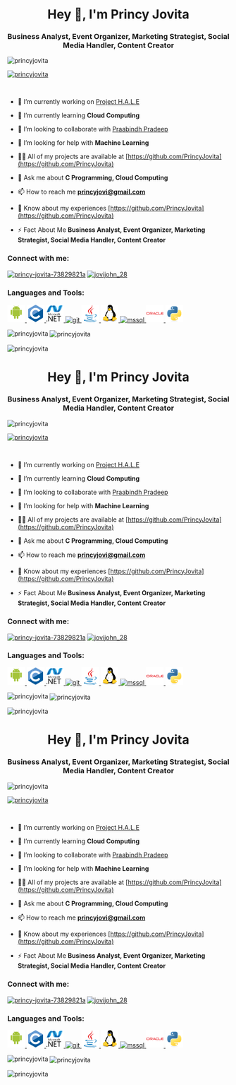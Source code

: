 <h1 align="center">Hey 👋, I'm Princy Jovita</h1>
<h3 align="center">Business Analyst, Event Organizer, Marketing Strategist, Social Media Handler, Content Creator</h3>

<p align="left"> <img src="https://komarev.com/ghpvc/?username=princyjovita&label=Profile%20views&color=0e75b6&style=flat" alt="princyjovita" /> </p>

<p align="left"> <a href="https://github.com/ryo-ma/github-profile-trophy"><img src="https://github-profile-trophy.vercel.app/?username=princyjovita" alt="princyjovita" /></a> </p>

<p align="left"> <a href="https://twitter.com/" target="blank"><img src="https://img.shields.io/twitter/follow/?logo=twitter&style=for-the-badge" alt="" /></a> </p>

- 🔭 I’m currently working on [Project H.A.L.E](https://docs.google.com/presentation/d/1P4nZsDmn5ydRPyovqotj6KRHT7aag6Hs/edit?usp=sharing&ouid=117702022704825799713&rtpof=true&sd=true)

- 🌱 I’m currently learning **Cloud Computing**

- 👯 I’m looking to collaborate with [Praabindh Pradeep](https://github.com/praabindhp)

- 🤝 I’m looking for help with **Machine Learning**

- 👨‍💻 All of my projects are available at [https://github.com/PrincyJovita](https://github.com/PrincyJovita)

- 💬 Ask me about **C Programming, Cloud Computing**

- 📫 How to reach me **princyjovi@gmail.com**

- 📄 Know about my experiences [https://github.com/PrincyJovita](https://github.com/PrincyJovita)

- ⚡ Fact About Me **Business Analyst, Event Organizer, Marketing Strategist, Social Media Handler, Content Creator**

<h3 align="left">Connect with me:</h3>
<p align="left">
<a href="https://linkedin.com/in/princy-jovita-73829821a" target="blank"><img align="center" src="https://raw.githubusercontent.com/rahuldkjain/github-profile-readme-generator/master/src/images/icons/Social/linked-in-alt.svg" alt="princy-jovita-73829821a" height="30" width="40" /></a>
<a href="https://instagram.com/jovijohn_28" target="blank"><img align="center" src="https://raw.githubusercontent.com/rahuldkjain/github-profile-readme-generator/master/src/images/icons/Social/instagram.svg" alt="jovijohn_28" height="30" width="40" /></a>
</p>

<h3 align="left">Languages and Tools:</h3>
<p align="left"> <a href="https://developer.android.com" target="_blank" rel="noreferrer"> <img src="https://raw.githubusercontent.com/devicons/devicon/master/icons/android/android-original-wordmark.svg" alt="android" width="40" height="40"/> </a> <a href="https://www.cprogramming.com/" target="_blank" rel="noreferrer"> <img src="https://raw.githubusercontent.com/devicons/devicon/master/icons/c/c-original.svg" alt="c" width="40" height="40"/> </a> <a href="https://dotnet.microsoft.com/" target="_blank" rel="noreferrer"> <img src="https://raw.githubusercontent.com/devicons/devicon/master/icons/dot-net/dot-net-original-wordmark.svg" alt="dotnet" width="40" height="40"/> </a> <a href="https://git-scm.com/" target="_blank" rel="noreferrer"> <img src="https://www.vectorlogo.zone/logos/git-scm/git-scm-icon.svg" alt="git" width="40" height="40"/> </a> <a href="https://www.java.com" target="_blank" rel="noreferrer"> <img src="https://raw.githubusercontent.com/devicons/devicon/master/icons/java/java-original.svg" alt="java" width="40" height="40"/> </a> <a href="https://www.linux.org/" target="_blank" rel="noreferrer"> <img src="https://raw.githubusercontent.com/devicons/devicon/master/icons/linux/linux-original.svg" alt="linux" width="40" height="40"/> </a> <a href="https://www.microsoft.com/en-us/sql-server" target="_blank" rel="noreferrer"> <img src="https://www.svgrepo.com/show/303229/microsoft-sql-server-logo.svg" alt="mssql" width="40" height="40"/> </a> <a href="https://www.oracle.com/" target="_blank" rel="noreferrer"> <img src="https://raw.githubusercontent.com/devicons/devicon/master/icons/oracle/oracle-original.svg" alt="oracle" width="40" height="40"/> </a> <a href="https://www.python.org" target="_blank" rel="noreferrer"> <img src="https://raw.githubusercontent.com/devicons/devicon/master/icons/python/python-original.svg" alt="python" width="40" height="40"/> </a> </p>

<p><img align="left" src="https://github-readme-stats.vercel.app/api/top-langs?username=princyjovita&show_icons=true&locale=en&layout=compact" alt="princyjovita" /></p>

<p>&nbsp;<img align="center" src="https://github-readme-stats.vercel.app/api?username=princyjovita&show_icons=true&locale=en" alt="princyjovita" /></p>

<p><img align="center" src="https://github-readme-streak-stats.herokuapp.com/?user=princyjovita&" alt="princyjovita" /></p>
<h1 align="center">Hey 👋, I'm Princy Jovita</h1>
<h3 align="center">Business Analyst, Event Organizer, Marketing Strategist, Social Media Handler, Content Creator</h3>

<p align="left"> <img src="https://komarev.com/ghpvc/?username=princyjovita&label=Profile%20views&color=0e75b6&style=flat" alt="princyjovita" /> </p>

<p align="left"> <a href="https://github.com/ryo-ma/github-profile-trophy"><img src="https://github-profile-trophy.vercel.app/?username=princyjovita" alt="princyjovita" /></a> </p>

<p align="left"> <a href="https://twitter.com/" target="blank"><img src="https://img.shields.io/twitter/follow/?logo=twitter&style=for-the-badge" alt="" /></a> </p>

- 🔭 I’m currently working on [Project H.A.L.E](https://docs.google.com/presentation/d/1P4nZsDmn5ydRPyovqotj6KRHT7aag6Hs/edit?usp=sharing&ouid=117702022704825799713&rtpof=true&sd=true)

- 🌱 I’m currently learning **Cloud Computing**

- 👯 I’m looking to collaborate with [Praabindh Pradeep](https://github.com/praabindhp)

- 🤝 I’m looking for help with **Machine Learning**

- 👨‍💻 All of my projects are available at [https://github.com/PrincyJovita](https://github.com/PrincyJovita)

- 💬 Ask me about **C Programming, Cloud Computing**

- 📫 How to reach me **princyjovi@gmail.com**

- 📄 Know about my experiences [https://github.com/PrincyJovita](https://github.com/PrincyJovita)

- ⚡ Fact About Me **Business Analyst, Event Organizer, Marketing Strategist, Social Media Handler, Content Creator**

<h3 align="left">Connect with me:</h3>
<p align="left">
<a href="https://linkedin.com/in/princy-jovita-73829821a" target="blank"><img align="center" src="https://raw.githubusercontent.com/rahuldkjain/github-profile-readme-generator/master/src/images/icons/Social/linked-in-alt.svg" alt="princy-jovita-73829821a" height="30" width="40" /></a>
<a href="https://instagram.com/jovijohn_28" target="blank"><img align="center" src="https://raw.githubusercontent.com/rahuldkjain/github-profile-readme-generator/master/src/images/icons/Social/instagram.svg" alt="jovijohn_28" height="30" width="40" /></a>
</p>

<h3 align="left">Languages and Tools:</h3>
<p align="left"> <a href="https://developer.android.com" target="_blank" rel="noreferrer"> <img src="https://raw.githubusercontent.com/devicons/devicon/master/icons/android/android-original-wordmark.svg" alt="android" width="40" height="40"/> </a> <a href="https://www.cprogramming.com/" target="_blank" rel="noreferrer"> <img src="https://raw.githubusercontent.com/devicons/devicon/master/icons/c/c-original.svg" alt="c" width="40" height="40"/> </a> <a href="https://dotnet.microsoft.com/" target="_blank" rel="noreferrer"> <img src="https://raw.githubusercontent.com/devicons/devicon/master/icons/dot-net/dot-net-original-wordmark.svg" alt="dotnet" width="40" height="40"/> </a> <a href="https://git-scm.com/" target="_blank" rel="noreferrer"> <img src="https://www.vectorlogo.zone/logos/git-scm/git-scm-icon.svg" alt="git" width="40" height="40"/> </a> <a href="https://www.java.com" target="_blank" rel="noreferrer"> <img src="https://raw.githubusercontent.com/devicons/devicon/master/icons/java/java-original.svg" alt="java" width="40" height="40"/> </a> <a href="https://www.linux.org/" target="_blank" rel="noreferrer"> <img src="https://raw.githubusercontent.com/devicons/devicon/master/icons/linux/linux-original.svg" alt="linux" width="40" height="40"/> </a> <a href="https://www.microsoft.com/en-us/sql-server" target="_blank" rel="noreferrer"> <img src="https://www.svgrepo.com/show/303229/microsoft-sql-server-logo.svg" alt="mssql" width="40" height="40"/> </a> <a href="https://www.oracle.com/" target="_blank" rel="noreferrer"> <img src="https://raw.githubusercontent.com/devicons/devicon/master/icons/oracle/oracle-original.svg" alt="oracle" width="40" height="40"/> </a> <a href="https://www.python.org" target="_blank" rel="noreferrer"> <img src="https://raw.githubusercontent.com/devicons/devicon/master/icons/python/python-original.svg" alt="python" width="40" height="40"/> </a> </p>

<p><img align="left" src="https://github-readme-stats.vercel.app/api/top-langs?username=princyjovita&show_icons=true&locale=en&layout=compact" alt="princyjovita" /></p>

<p>&nbsp;<img align="center" src="https://github-readme-stats.vercel.app/api?username=princyjovita&show_icons=true&locale=en" alt="princyjovita" /></p>

<p><img align="center" src="https://github-readme-streak-stats.herokuapp.com/?user=princyjovita&" alt="princyjovita" /></p>
<h1 align="center">Hey 👋, I'm Princy Jovita</h1>
<h3 align="center">Business Analyst, Event Organizer, Marketing Strategist, Social Media Handler, Content Creator</h3>

<p align="left"> <img src="https://komarev.com/ghpvc/?username=princyjovita&label=Profile%20views&color=0e75b6&style=flat" alt="princyjovita" /> </p>

<p align="left"> <a href="https://github.com/ryo-ma/github-profile-trophy"><img src="https://github-profile-trophy.vercel.app/?username=princyjovita" alt="princyjovita" /></a> </p>

<p align="left"> <a href="https://twitter.com/" target="blank"><img src="https://img.shields.io/twitter/follow/?logo=twitter&style=for-the-badge" alt="" /></a> </p>

- 🔭 I’m currently working on [Project H.A.L.E](https://docs.google.com/presentation/d/1P4nZsDmn5ydRPyovqotj6KRHT7aag6Hs/edit?usp=sharing&ouid=117702022704825799713&rtpof=true&sd=true)

- 🌱 I’m currently learning **Cloud Computing**

- 👯 I’m looking to collaborate with [Praabindh Pradeep](https://github.com/praabindhp)

- 🤝 I’m looking for help with **Machine Learning**

- 👨‍💻 All of my projects are available at [https://github.com/PrincyJovita](https://github.com/PrincyJovita)

- 💬 Ask me about **C Programming, Cloud Computing**

- 📫 How to reach me **princyjovi@gmail.com**

- 📄 Know about my experiences [https://github.com/PrincyJovita](https://github.com/PrincyJovita)

- ⚡ Fact About Me **Business Analyst, Event Organizer, Marketing Strategist, Social Media Handler, Content Creator**

<h3 align="left">Connect with me:</h3>
<p align="left">
<a href="https://linkedin.com/in/princy-jovita-73829821a" target="blank"><img align="center" src="https://raw.githubusercontent.com/rahuldkjain/github-profile-readme-generator/master/src/images/icons/Social/linked-in-alt.svg" alt="princy-jovita-73829821a" height="30" width="40" /></a>
<a href="https://instagram.com/jovijohn_28" target="blank"><img align="center" src="https://raw.githubusercontent.com/rahuldkjain/github-profile-readme-generator/master/src/images/icons/Social/instagram.svg" alt="jovijohn_28" height="30" width="40" /></a>
</p>

<h3 align="left">Languages and Tools:</h3>
<p align="left"> <a href="https://developer.android.com" target="_blank" rel="noreferrer"> <img src="https://raw.githubusercontent.com/devicons/devicon/master/icons/android/android-original-wordmark.svg" alt="android" width="40" height="40"/> </a> <a href="https://www.cprogramming.com/" target="_blank" rel="noreferrer"> <img src="https://raw.githubusercontent.com/devicons/devicon/master/icons/c/c-original.svg" alt="c" width="40" height="40"/> </a> <a href="https://dotnet.microsoft.com/" target="_blank" rel="noreferrer"> <img src="https://raw.githubusercontent.com/devicons/devicon/master/icons/dot-net/dot-net-original-wordmark.svg" alt="dotnet" width="40" height="40"/> </a> <a href="https://git-scm.com/" target="_blank" rel="noreferrer"> <img src="https://www.vectorlogo.zone/logos/git-scm/git-scm-icon.svg" alt="git" width="40" height="40"/> </a> <a href="https://www.java.com" target="_blank" rel="noreferrer"> <img src="https://raw.githubusercontent.com/devicons/devicon/master/icons/java/java-original.svg" alt="java" width="40" height="40"/> </a> <a href="https://www.linux.org/" target="_blank" rel="noreferrer"> <img src="https://raw.githubusercontent.com/devicons/devicon/master/icons/linux/linux-original.svg" alt="linux" width="40" height="40"/> </a> <a href="https://www.microsoft.com/en-us/sql-server" target="_blank" rel="noreferrer"> <img src="https://www.svgrepo.com/show/303229/microsoft-sql-server-logo.svg" alt="mssql" width="40" height="40"/> </a> <a href="https://www.oracle.com/" target="_blank" rel="noreferrer"> <img src="https://raw.githubusercontent.com/devicons/devicon/master/icons/oracle/oracle-original.svg" alt="oracle" width="40" height="40"/> </a> <a href="https://www.python.org" target="_blank" rel="noreferrer"> <img src="https://raw.githubusercontent.com/devicons/devicon/master/icons/python/python-original.svg" alt="python" width="40" height="40"/> </a> </p>

<p><img align="left" src="https://github-readme-stats.vercel.app/api/top-langs?username=princyjovita&show_icons=true&locale=en&layout=compact" alt="princyjovita" /></p>

<p>&nbsp;<img align="center" src="https://github-readme-stats.vercel.app/api?username=princyjovita&show_icons=true&locale=en" alt="princyjovita" /></p>

<p><img align="center" src="https://github-readme-streak-stats.herokuapp.com/?user=princyjovita&" alt="princyjovita" /></p>

